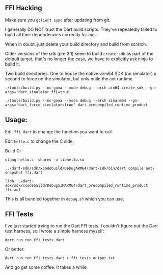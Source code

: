 ## FFI Hacking

Make sure you `gclient sync` after updating from git.

I generally DO NOT trust the Dart build scripts.  They've repeatedly failed
to build all their dependencies correctly for me.

When in doubt, just delete your build directory and build from scratch.

Older versions of the sdk (pre 3.1) seem to build `create_sdk` as part of the
default target, that's no longer the case, we have to explicitly ask ninja
to build it.

Two build directories.  One to house the native-arm64 SDK (no simulator) a
second to force on the simulator, but only build the aot runtime.

```
./tools/build.py --no-goma --mode debug --arch arm64 create_sdk --gn-args='dart_simulator_ffi=true'
```

```
./tools/build.py --no-goma --mode debug --arch simarm64 --gn-args='dart_force_simulator=true' dart_precompiled_runtime_product
```

## Usage:

Edit `ffi.dart` to change the function you want to call.

Edit `hello.c` to change the C side.

Build C:
```
clang hello.c -shared -o libhello.so
```

```
../dart-sdk/sdk/xcodebuild/DebugARM64/dart-sdk/bin/dart compile aot-snapshot ffi.dart 
```

```
lldb ../dart-sdk/sdk/xcodebuild/DebugSIMARM64/dart_precompiled_runtime_product ffi.aot
```

This is all bundled together in `debug.sh` which you can use.

## FFI Tests

I've just started trying to run the Dart FFI tests.  I couldn't figure
out the Dart test harness, so I wrote a simple harness myself:

`dart run run_ffi_tests.dart`

Or better:

`dart run run_ffi_tests.dart > ffi_tests_output.txt`

And go get some coffee.  It takes a while.
